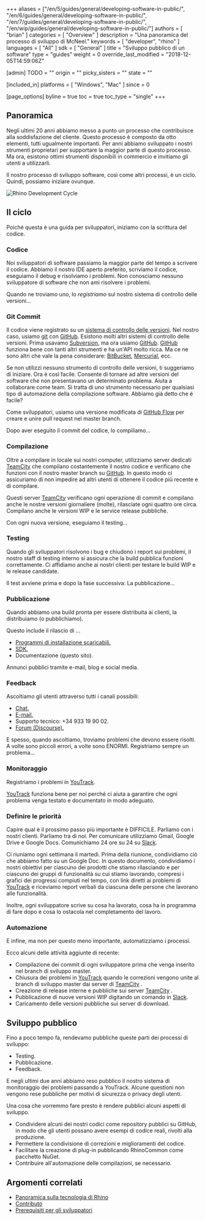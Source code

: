 +++
aliases = ["/en/5/guides/general/developing-software-in-public/", "/en/6/guides/general/developing-software-in-public/", "/en/7/guides/general/developing-software-in-public/", "/en/wip/guides/general/developing-software-in-public/"]
authors = [ "brian" ]
categories = [ "Overview" ]
description = "Una panoramica del processo di sviluppo di McNeel."
keywords = [ "developer", "rhino" ]
languages = [ "All" ]
sdk = [ "General" ]
title = "Sviluppo pubblico di un software"
type = "guides"
weight = 0
override_last_modified = "2018-12-05T14:59:06Z"

[admin]
TODO = ""
origin = ""
picky_sisters = ""
state = ""

[included_in]
platforms = [ "Windows", "Mac" ]
since = 0

[page_options]
byline = true
toc = true
toc_type = "single"
+++


## Panoramica

Negli ultimi 20 anni abbiamo messo a punto un processo che contribuisce alla soddisfazione del cliente.  Questo processo è composto da otto elementi, tutti ugualmente importanti.  Per anni abbiamo sviluppato i nostri strumenti proprietari per supportare la maggior parte di questo processo.  Ma ora, esistono ottimi strumenti disponibili in commercio e invitiamo gli utenti a utilizzarli.

Il nostro processo di sviluppo software, così come altri processi, è un ciclo.  Quindi, possiamo iniziare ovunque.

![Rhino Development Cycle](/images/developing-software-in-public-01.png)

## Il ciclo

Poiché questa è una guida per sviluppatori, iniziamo con la scrittura del codice.

### Codice

Noi sviluppatori di software passiamo la maggior parte del tempo a scrivere il codice.  Abbiamo il nostro IDE aperto preferito, scriviamo il codice, eseguiamo il debug e risolviamo i problemi.  Non conosciamo nessuno sviluppatore di software che non ami risolvere i problemi.

Quando ne troviamo uno, lo *registriamo* sul nostro sistema di controllo delle versioni...

### Git Commit

Il codice viene registrato su un [sistema di controllo delle versioni](https://en.wikipedia.org/wiki/Version_control).  Nel nostro caso, usiamo [git](https://git-scm.com/) con [GitHub](https://github.com/).  Esistono molti altri sistemi di controllo delle versioni.  Prima usavamo [Subversion](https://subversion.apache.org/), ma ora usiamo [GitHub](https://github.com/).  [GitHub](https://github.com/) funziona bene con tanti altri strumenti e ha un'API molto ricca.  Ma ce ne sono altri che vale la pena considerare: [BitBucket](https://bitbucket.org), [Mercurial](https://www.mercurial-scm.org/), ecc.

Se non utilizzi nessuno strumento di controllo delle versioni, ti suggeriamo di iniziare.  Ora è così facile.  Consente di tornare ad altre versioni del software che non presentavano un determinato  problema.  Aiuta a collaborare come team.  Si tratta di uno strumento necessario per qualsiasi tipo di automazione della compilazione software.  Abbiamo già detto che è facile?

Come sviluppatori, usiamo una versione modificata di [GitHub Flow](https://guides.github.com/introduction/flow/) per creare e unire pull request nel master branch.

Dopo aver eseguito il commit del codice, lo compiliamo...

### Compilazione

Oltre a compilare in locale sui nostri computer, utilizziamo server dedicati [TeamCity](https://www.jetbrains.com/teamcity/) che compilano costantemente il nostro codice e verificano che funzioni con il nostro master branch su [GitHub](https://github.com/).  In questo modo ci assicuriamo di non impedire ad altri utenti di ottenere il codice più recente e di compilare.

Questi server [TeamCity](https://www.jetbrains.com/teamcity/) verificano ogni operazione di commit e compilano anche le nostre versioni giornaliere (molte), rilasciate ogni quattro ore circa.  Compilano anche le versioni WIP e le service release pubbliche.

Con ogni nuova versione, eseguiamo il testing...

### Testing

Quando gli sviluppatori risolvono i bug e chiudono i report sui problemi, il nostro staff di testing interno si assicura che la build pubblica funzioni correttamente.  Ci affidiamo anche ai nostri clienti per testare le build WIP e le release candidate.

Il test avviene prima e dopo la fase successiva: La pubblicazione...

### Pubblicazione

Quando abbiamo una build pronta per essere distribuita ai clienti, la distribuiamo (o pubblichiamo).

Questo include il rilascio di ...

- [Programmi di installazione scaricabili.](http://www.rhino3d.com/download)
- [SDK.](http://developer.mcneel.com)
- Documentazione (questo sito).

Annunci pubblici tramite e-mail, blog e social media.

### Feedback

Ascoltiamo gli utenti attraverso tutti i canali possibili:

- [Chat.](http://www.rhino3d.com/support#)
- [E-mail.](mailto:tech@mcneel.com)
- Supporto tecnico: +34 933 19 90 02.
- [Forum (Discourse).](https://discourse.mcneel.com/)

E spesso, quando ascoltiamo, troviamo problemi che devono essere risolti.  A volte sono piccoli errori, a volte sono ENORMI.  Registriamo sempre un problema...

### Monitoraggio

Registriamo i problemi in [YouTrack](https://mcneel.myjetbrains.com).

[YouTrack](https://mcneel.myjetbrains.com) funziona bene per noi perché ci aiuta a garantire che ogni problema venga testato e documentato in modo adeguato.

### Definire le priorità

Capire qual è il prossimo passo più importante è DIFFICILE.  Parliamo con i nostri clienti.  Parliamo tra di noi.  Per comunicare utilizziamo Gmail, Google Drive e Google Docs.  Comunichiamo 24 ore su 24 su [Slack](https://slack.com/).

Ci riuniamo ogni settimana il martedì.  Prima della riunione, condividiamo ciò che abbiamo fatto su un Google Doc. In questo documento, condividiamo i nostri obiettivi per ciascuno dei prodotti che stiamo rilasciando e per ciascuno dei gruppi di funzionalità su cui stiamo lavorando, compresi i grafici dei progressi compiuti nel tempo, con link diretti ai problemi di [YouTrack](https://mcneel.myjetbrains.com) e riceviamo report verbali da ciascuna delle persone che lavorano alle funzionalità.

Inoltre, ogni sviluppatore scrive su cosa ha lavorato, cosa ha in programma di fare dopo e cosa lo ostacola nel completamento del lavoro.

### Automazione

E infine, ma non per questo meno importante, automatizziamo i processi.

Ecco alcuni delle attività aggiunte di recente:

- Compilazione dei commit di ogni sviluppatore prima che venga inserito nel branch di sviluppo master.
- Chiusura dei problemi in [YouTrack](https://mcneel.myjetbrains.com) quando le correzioni vengono unite al branch di sviluppo master dai server di [TeamCity](https://www.jetbrains.com/teamcity/) .
- Creazione di release interne e pubbliche sui server [TeamCity](https://www.jetbrains.com/teamcity/) .
- Pubblicazione di nuove versioni WIP digitando un comando in [Slack](https://slack.com/).
- Caricamento delle versioni pubbliche sui server di download.

## Sviluppo pubblico

Fino a poco tempo fa, rendevamo pubbliche queste parti dei processi di sviluppo:

- Testing.
- Pubblicazione.
- Feedback.

E negli ultimi due anni abbiamo reso pubblico il nostro sistema di monitoraggio dei problemi passando a YouTrack.  Alcune questioni non vengono rese pubbliche per motivi di sicurezza o privacy degli utenti.

Una cosa che vorremmo fare presto è rendere pubblici alcuni aspetti di sviluppo.

- Condividere alcuni dei nostri codici come repository pubblici su GitHub, in modo che gli utenti possano avere esempi di codice reali, rivolti alla produzione.
- Permettere la condivisione di correzioni e miglioramenti del codice.
- Facilitare la creazione di plug-in pubblicando RhinoCommon come pacchetto NuGet.
- Contribuire all'automazione delle compilazioni, se necessario.

## Argomenti correlati

- [Panoramica sulla tecnologia di Rhino](/guides/general/rhino-technology-overview)
- [Contributo](/guides/general/contributing)
- [Prerequisiti per gli sviluppatori](/guides/general/rhino-developer-prerequisites)
